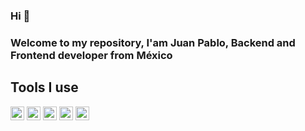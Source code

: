 ### Hi 👋
### Welcome to my repository, I'am Juan Pablo, Backend and Frontend developer from México

## Tools I use
<img src="https://softio.com.mx/img/tools/react.svg" alt="" width="22"/>
<img src="https://softio.com.mx/img/tools/javascript.svg" alt="" width="22"/>
<img src="https://softio.com.mx/img/tools/CSharp.svg" alt="" width="22"/>
<img src="https://softio.com.mx/img/tools/nodejs.svg" alt="" width="22"/>
<img src="https://softio.com.mx/img/tools/nodejs.svg" alt="" width="22"/>
